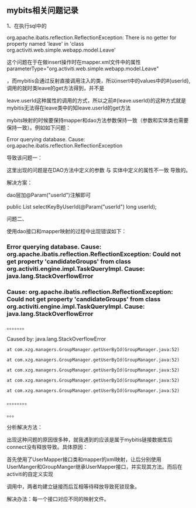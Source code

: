 ## mybits相关问题记录
1、在执行sql中的

 org.apache.ibatis.reflection.ReflectionException: There is no getter for property named 'leave' in 'class org.activiti.web.simple.webapp.model.Leave'



这个问题在于在做insert操作时在mapper.xml文件中的属性parameterType="org.activiti.web.simple.webapp.model.Leave"

，而mybitis会通过反射直接调用注入的类，所以insert中的values中的#{userId},调用的就时类leave的get方法得到，并不是

leave.userId这种属性的调用的方式，所以之前#{leave.userId}的这种方式就是mybitis无法得在leave类中的知leave.userId的get方法



mybits映射的时候要保持mapper和dao方法参数保持一致（参数和实体类也需要保持一致）。例如如下问题：

Error querying database.  Cause: org.apache.ibatis.reflection.ReflectionException

导致该问题一：

这里出现的问题是在DAO方法中定义的参数 与 实体中定义的属性不一致 导致的。

解决方案：



dao层加@Param("userId")注解即可



public List<DictItem> selectKeyByUserId(@Param("userId") long userId);



问题二、

使用dao接口和mapper映射的过程中出现错误如下：

### Error querying database.  Cause: org.apache.ibatis.reflection.ReflectionException: Could not get property 'candidateGroups' from class org.activiti.engine.impl.TaskQueryImpl.  Cause: java.lang.StackOverflowError

### Cause: org.apache.ibatis.reflection.ReflectionException: Could not get property 'candidateGroups' from class org.activiti.engine.impl.TaskQueryImpl.  Cause: java.lang.StackOverflowError

。。。。。。。

Caused by: java.lang.StackOverflowError

	at com.xzg.managers.GroupManager.getUserById(GroupManager.java:52)

	at com.xzg.managers.GroupManager.getUserById(GroupManager.java:52)

	at com.xzg.managers.GroupManager.getUserById(GroupManager.java:52)

	at com.xzg.managers.GroupManager.getUserById(GroupManager.java:52)

	at com.xzg.managers.GroupManager.getUserById(GroupManager.java:52)

。。。。。。。。

。。。

分析解决方法：

出现这种问题的原因很多种，就我遇到的应该是属于mybitis链接数据库后connect没有释放导致。具体原因：

首先使用了UserMapper接口类和mapper的xml映射，让后分别使用UserManger和GroupManger继承UserMapper接口，并实现其方法。而后在activiti的自定义实现

调用中，两者均建立链接而后互相等待释放导致死锁现象。

解决办法：每一个接口对应不同的映射文件。

